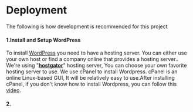 # Deployment

The following is how development is recommended for this project

#### 1.Install and Setup WordPress

To install [WordPress](https://wordpress.org/download/) you need to have a hosting server. You can either use your own host or find a company online that provides a hosting server.. We're using "**[hostgator](https://www.hostgator.com/)**" hosting server, You can choose your own favorite hosting server to use.
We use cPanel to install Wordpress. cPanel is an online Linux-based GUI, It will be relatively easy to use.After installing cPanel, if you don't know how to install Wordpress, you can follow this [video](https://www.youtube.com/watch?v=LIhNlzLgF78).

#### 2.
